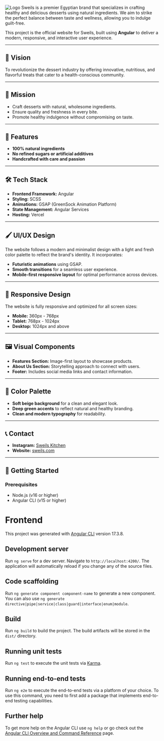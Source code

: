 ![Logo](https://github.com/user-attachments/assets/3a8f53a1-9595-4f3d-af6f-eb2df9cb9af3)
Sweils is a premier Egyptian brand that specializes in crafting healthy and delicious desserts using natural ingredients. We aim to strike the perfect balance between taste and wellness, allowing you to indulge guilt-free.  

This project is the official website for Sweils, built using **Angular** to deliver a modern, responsive, and interactive user experience.  

---

## 🎯 Vision  
To revolutionize the dessert industry by offering innovative, nutritious, and flavorful treats that cater to a health-conscious community.  

---

## 🌱 Mission  
- Craft desserts with natural, wholesome ingredients.  
- Ensure quality and freshness in every bite.  
- Promote healthy indulgence without compromising on taste.  

---

## 🚀 Features  
- **100% natural ingredients**  
- **No refined sugars or artificial additives**  
- **Handcrafted with care and passion**  

---

## 🛠️ Tech Stack  
- **Frontend Framework:** Angular  
- **Styling:** SCSS  
- **Animations:** GSAP (GreenSock Animation Platform)  
- **State Management:** Angular Services  
- **Hosting:** Vercel  

---

## 🖌️ UI/UX Design  
The website follows a modern and minimalist design with a light and fresh color palette to reflect the brand's identity. It incorporates:  
- **Futuristic animations** using GSAP.  
- **Smooth transitions** for a seamless user experience.  
- **Mobile-first responsive layout** for optimal performance across devices.  

---

## 📱 Responsive Design  
The website is fully responsive and optimized for all screen sizes:  
- **Mobile:** 360px - 768px  
- **Tablet:** 768px - 1024px  
- **Desktop:** 1024px and above  

---

## 🖼️ Visual Components  
- **Features Section:** Image-first layout to showcase products.  
- **About Us Section:** Storytelling approach to connect with users.  
- **Footer:** Includes social media links and contact information.  

---

## 🎨 Color Palette  
- **Soft beige background** for a clean and elegant look.  
- **Deep green accents** to reflect natural and healthy branding.  
- **Clean and modern typography** for readability.  

---

## 📞 Contact  
- **Instagram:** [Sweils Kitchen](https://instagram.com/sweilskitchen)  
- **Website:** [sweils.com](https://sweils.vercel.app/)  

---

## 🚀 Getting Started  

### Prerequisites  
- Node.js (v16 or higher)  
- Angular CLI (v15 or higher)  

# Frontend

This project was generated with [Angular CLI](https://github.com/angular/angular-cli) version 17.3.8.

## Development server

Run `ng serve` for a dev server. Navigate to `http://localhost:4200/`. The application will automatically reload if you change any of the source files.

## Code scaffolding

Run `ng generate component component-name` to generate a new component. You can also use `ng generate directive|pipe|service|class|guard|interface|enum|module`.

## Build

Run `ng build` to build the project. The build artifacts will be stored in the `dist/` directory.

## Running unit tests

Run `ng test` to execute the unit tests via [Karma](https://karma-runner.github.io).

## Running end-to-end tests

Run `ng e2e` to execute the end-to-end tests via a platform of your choice. To use this command, you need to first add a package that implements end-to-end testing capabilities.

## Further help

To get more help on the Angular CLI use `ng help` or go check out the [Angular CLI Overview and Command Reference](https://angular.io/cli) page.
